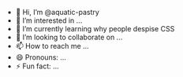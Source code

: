 - 👋 Hi, I’m @aquatic-pastry
- 👀 I’m interested in ...
- 🌱 I’m currently learning why people despise CSS
- 💞️ I’m looking to collaborate on ...
- 📫 How to reach me ...
- 😄 Pronouns: ...
- ⚡ Fun fact: ...

<!---
aquatic-pastry/aquatic-pastry is a ✨ special ✨ repository because its `README.md` (this file) appears on your GitHub profile.
You can click the Preview link to take a look at your changes.
--->
